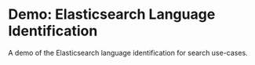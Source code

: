 # Demo: Elasticsearch Language Identification

A demo of the Elasticsearch language identification for search use-cases.
